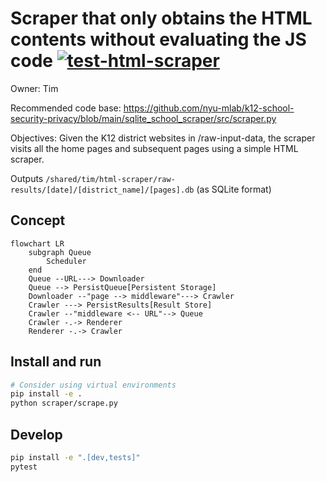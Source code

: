 # Scraper that only obtains the HTML contents without evaluating the JS code [![test-html-scraper](https://github.com/nyu-mlab/K12-Observatory/actions/workflows/test-html-scraper.yml/badge.svg?branch=main&event=push)](https://github.com/nyu-mlab/K12-Observatory/actions/workflows/test-html-scraper.yml)

Owner: Tim

Recommended code base:
https://github.com/nyu-mlab/k12-school-security-privacy/blob/main/sqlite_school_scraper/src/scraper.py

Objectives: Given the K12 district websites in /raw-input-data, the scraper visits all the home pages and subsequent pages using a simple HTML scraper.

Outputs
`/shared/tim/html-scraper/raw-results/[date]/[district_name]/[pages].db` (as SQLite format)

## Concept
```mermaid
flowchart LR
    subgraph Queue
        Scheduler
    end
    Queue --URL---> Downloader
    Queue --> PersistQueue[Persistent Storage]
    Downloader --"page --> middleware"---> Crawler
    Crawler ---> PersistResults[Result Store]
    Crawler --"middleware <-- URL"--> Queue
    Crawler -.-> Renderer
    Renderer -.-> Crawler
```

## Install and run
```bash
# Consider using virtual environments
pip install -e .
python scraper/scrape.py
```

## Develop
```bash
pip install -e ".[dev,tests]"
pytest
```
